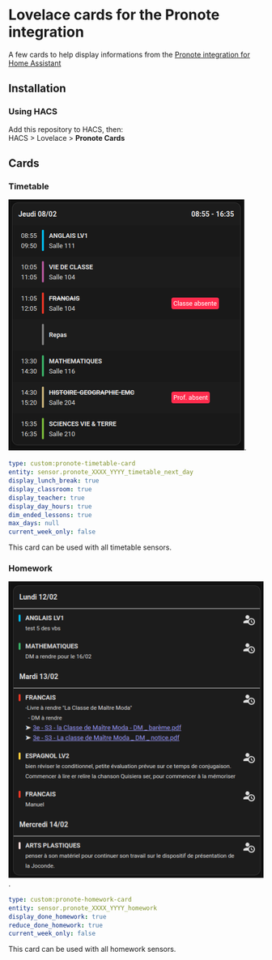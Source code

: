 # Lovelace cards for the Pronote integration

A few cards to help display informations from the [Pronote integration for Home Assistant](https://github.com/delphiki/hass-pronote)

## Installation

### Using HACS

Add this repository to HACS, then:  
HACS > Lovelace > **Pronote Cards**

## Cards

### Timetable
  
![Timetable card example](/doc/images/timetable-card.png "Timetable card example").  
  
```yaml
type: custom:pronote-timetable-card
entity: sensor.pronote_XXXX_YYYY_timetable_next_day
display_lunch_break: true
display_classroom: true
display_teacher: true
display_day_hours: true
dim_ended_lessons: true
max_days: null
current_week_only: false
```

This card can be used with all timetable sensors.

### Homework
  
![Homework card example](/doc/images/homework-card.png "Homework card example").
  
```yaml
type: custom:pronote-homework-card
entity: sensor.pronote_XXXX_YYYY_homework
display_done_homework: true
reduce_done_homework: true
current_week_only: false
```

This card can be used with all homework sensors.
